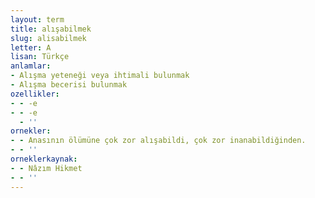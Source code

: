 ```yaml
---
layout: term
title: alışabilmek
slug: alisabilmek
letter: A
lisan: Türkçe
anlamlar:
- Alışma yeteneği veya ihtimali bulunmak
- Alışma becerisi bulunmak
ozellikler:
- - -e
- - -e
  - ''
ornekler:
- - Anasının ölümüne çok zor alışabildi, çok zor inanabildiğinden.
- - ''
orneklerkaynak:
- - Nâzım Hikmet
- - ''
---
```

